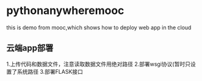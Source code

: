 # pythonanywheremooc
this is demo from mooc,which shows how to deploy web app in the cloud
## 云端app部署
1.上传代码和数据文件，注意读取数据文件用绝对路径
2.部署wsgi协议(暂时只设置了系统路径
3.部署FLASK接口
